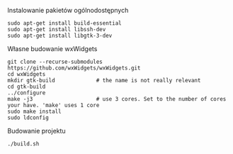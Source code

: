 Instalowanie pakietów ogólnodostępnych
```
sudo apt-get install build-essential
sudo apt-get install libssh-dev
sudo apt-get install libgtk-3-dev
```

Własne budowanie wxWidgets
```
git clone --recurse-submodules https://github.com/wxWidgets/wxWidgets.git
cd wxWidgets   
mkdir gtk-build             # the name is not really relevant
cd gtk-build
../configure
make -j3                    # use 3 cores. Set to the number of cores your have. 'make' uses 1 core
sudo make install
sudo ldconfig
```

Budowanie projektu
```
./build.sh
```
